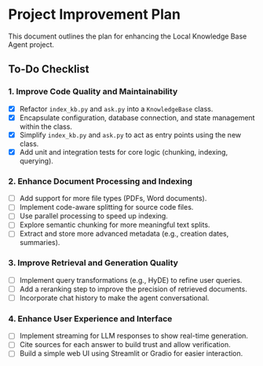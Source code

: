 # Project Improvement Plan

This document outlines the plan for enhancing the Local Knowledge Base Agent project.

## To-Do Checklist

### 1. Improve Code Quality and Maintainability

- [x] Refactor `index_kb.py` and `ask.py` into a `KnowledgeBase` class.
- [x] Encapsulate configuration, database connection, and state management within the class.
- [x] Simplify `index_kb.py` and `ask.py` to act as entry points using the new class.
- [x] Add unit and integration tests for core logic (chunking, indexing, querying).

### 2. Enhance Document Processing and Indexing

- [ ] Add support for more file types (PDFs, Word documents).
- [ ] Implement code-aware splitting for source code files.
- [ ] Use parallel processing to speed up indexing.
- [ ] Explore semantic chunking for more meaningful text splits.
- [ ] Extract and store more advanced metadata (e.g., creation dates, summaries).

### 3. Improve Retrieval and Generation Quality

- [ ] Implement query transformations (e.g., HyDE) to refine user queries.
- [ ] Add a reranking step to improve the precision of retrieved documents.
- [ ] Incorporate chat history to make the agent conversational.

### 4. Enhance User Experience and Interface

- [ ] Implement streaming for LLM responses to show real-time generation.
- [ ] Cite sources for each answer to build trust and allow verification.
- [ ] Build a simple web UI using Streamlit or Gradio for easier interaction.
